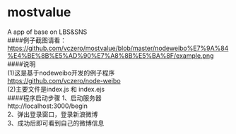 mostvalue
=========

A app of base on LBS&amp;SNS      
####例子截图请看：       
https://github.com/vczero/mostvalue/blob/master/nodeweibo%E7%9A%84%E4%BE%8B%E5%AD%90%E7%A8%8B%E5%BA%8F/example.png  
####说明    
(1)这是基于nodeweibo开发的例子程序     
https://github.com/vczero/node-weibo     
(2)主要文件是index.js 和 index.ejs    
####程序启动步骤 
1、启动服务器  
http://localhost:3000/begin    
2、弹出登录窗口，登录新浪微博   
3、成功后即可看到自己的微博信息  